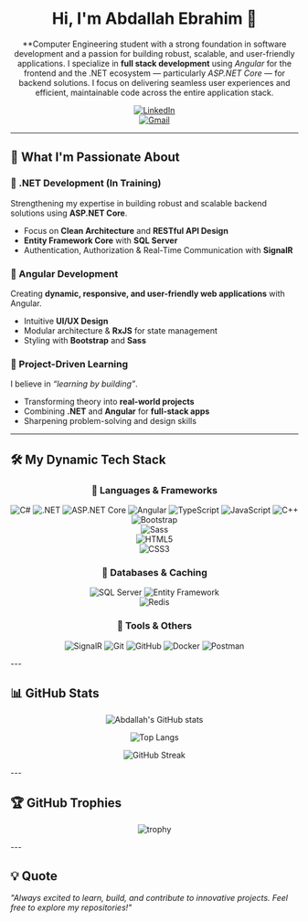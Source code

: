 <div align="center">

# Hi, I'm Abdallah Ebrahim 👋  

 **Computer Engineering student with a strong foundation in software development and a passion for building robust, scalable, and user-friendly applications. I specialize in **full stack development** using *Angular* for the frontend and the .NET ecosystem — particularly *ASP.NET Core* — for backend solutions. I focus on delivering seamless user experiences and efficient, maintainable code across the entire application stack.
</div>




<div align="center">
 
[![LinkedIn](https://img.shields.io/badge/LinkedIn-0077B5?style=for-the-badge&logo=linkedin&logoColor=white)](www.linkedin.com/in/abdallah-ebrahim-5038272b6)  
[![Gmail](https://img.shields.io/badge/Email-D14836?style=for-the-badge&logo=gmail&logoColor=white)](mailto:engabdallah067@gmail.com)  
</div>

---

## 🚀 What I'm Passionate About  

### 🔹 .NET Development (In Training)  
Strengthening my expertise in building robust and scalable backend solutions using **ASP.NET Core**.  
- Focus on **Clean Architecture** and **RESTful API Design**  
- **Entity Framework Core** with **SQL Server**  
- Authentication, Authorization & Real-Time Communication with **SignalR**  

### 🔹 Angular Development  
Creating **dynamic, responsive, and user-friendly web applications** with Angular.  
- Intuitive **UI/UX Design**  
- Modular architecture & **RxJS** for state management  
- Styling with **Bootstrap** and **Sass**  

### 🔹 Project-Driven Learning  
I believe in *“learning by building”*.  
- Transforming theory into **real-world projects**  
- Combining **.NET** and **Angular** for **full-stack apps**  
- Sharpening problem-solving and design skills  

---

## 🛠️ My Dynamic Tech Stack  
<div align="center">
 
### 🔹 Languages & Frameworks  
![C#](https://img.shields.io/badge/C%23-239120?style=for-the-badge&logo=c-sharp&logoColor=white)
![.NET](https://img.shields.io/badge/.NET-512BD4?style=for-the-badge&logo=dotnet&logoColor=white)
![ASP.NET Core](https://img.shields.io/badge/ASP.NET%20Core-512BD4?style=for-the-badge&logo=dotnet&logoColor=white)
![Angular](https://img.shields.io/badge/Angular-DD0031?style=for-the-badge&logo=angular&logoColor=white)
![TypeScript](https://img.shields.io/badge/TypeScript-3178C6?style=for-the-badge&logo=typescript&logoColor=white)
![JavaScript](https://img.shields.io/badge/JavaScript-F7DF1E?style=for-the-badge&logo=javascript&logoColor=black)
![C++](https://img.shields.io/badge/C++-00599C?style=for-the-badge&logo=cplusplus&logoColor=white)
![Bootstrap](https://img.shields.io/badge/Bootstrap-7952B3?logo=bootstrap&logoColor=white)  
![Sass](https://img.shields.io/badge/Sass-CC6699?logo=sass&logoColor=white)  
![HTML5](https://img.shields.io/badge/HTML5-E34F26?logo=html5&logoColor=white)  
![CSS3](https://img.shields.io/badge/CSS3-1572B6?logo=css3&logoColor=white)  

### 🔹 Databases & Caching  
![SQL Server](https://img.shields.io/badge/SQL%20Server-CC2927?style=for-the-badge&logo=microsoftsqlserver&logoColor=white)
![Entity Framework](https://img.shields.io/badge/Entity_Framework-512BD4?logo=nuget&logoColor=white)  
![Redis](https://img.shields.io/badge/Redis-DC382D?style=for-the-badge&logo=redis&logoColor=white)

### 🔹 Tools & Others  
![SignalR](https://img.shields.io/badge/SignalR-512BD4?style=for-the-badge&logo=dotnet&logoColor=white)
![Git](https://img.shields.io/badge/Git-F05032?style=for-the-badge&logo=git&logoColor=white)
![GitHub](https://img.shields.io/badge/GitHub-181717?style=for-the-badge&logo=github&logoColor=white)
![Docker](https://img.shields.io/badge/Docker-2496ED?style=for-the-badge&logo=docker&logoColor=white)
![Postman](https://img.shields.io/badge/Postman-FF6C37?style=for-the-badge&logo=postman&logoColor=white)
</div>
---

## 📊 GitHub Stats  
<div align="center">
 
![Abdallah's GitHub stats](https://github-readme-stats.vercel.app/api?username=engabdallah123&show_icons=true&theme=radical)  

![Top Langs](https://github-readme-stats.vercel.app/api/top-langs/?username=engabdallah123&layout=compact&theme=radical)  

![GitHub Streak](https://streak-stats.demolab.com?user=engabdallah123&theme=radical&border_radius=8)  
</div>
---

## 🏆 GitHub Trophies  
<div align="center">
 
![trophy](https://github-profile-trophy.vercel.app/?username=engabdallah123&theme=radical&margin-w=10&margin-h=10)  
</div>
---

## 💡 Quote  
*"Always excited to learn, build, and contribute to innovative projects. Feel free to explore my repositories!"*  


